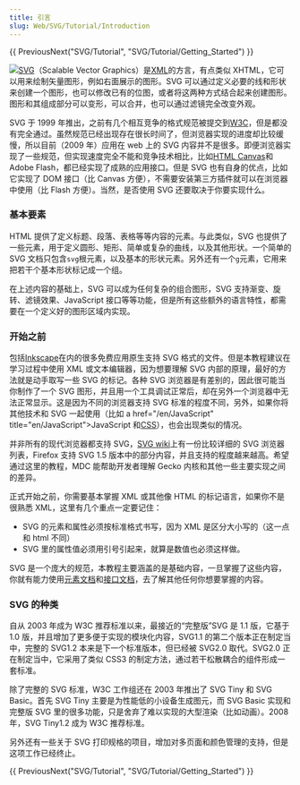 ```yaml
---
title: 引言
slug: Web/SVG/Tutorial/Introduction
---
```

{{ PreviousNext("SVG/Tutorial", "SVG/Tutorial/Getting_Started") }}

![](/@api/deki/files/348/=SVG_Overview.png)[SVG](/zh-TW/SVG)（Scalable Vector Graphics）是[XML](/zh-TW/XML)的方言，有点类似 XHTML，它可以用来绘制矢量图形，例如右面展示的图形。SVG 可以通过定义必要的线和形状来创建一个图形，也可以修改已有的位图，或者将这两种方式结合起来创建图形。图形和其组成部分可以变形，可以合并，也可以通过滤镜完全改变外观。

SVG 于 1999 年推出，之前有几个相互竞争的格式规范被提交到[W3C](http://www.w3.org)，但是都没有完全通过。虽然规范已经出现存在很长时间了，但浏览器实现的进度却比较缓慢，所以目前（2009 年）应用在 web 上的 SVG 内容并不是很多。即便浏览器实现了一些规范，但实现速度完全不能和竞争技术相比，比如[HTML Canvas](/zh-TW/HTML/Canvas)和 Adobe Flash，都已经实现了成熟的应用接口。但是 SVG 也有自身的优点，比如它实现了 DOM 接口（比 Canvas 方便），不需要安装第三方插件就可以在浏览器中使用（比 Flash 方便）。当然，是否使用 SVG 还要取决于你要实现什么。

### 基本要素

HTML 提供了定义标题、段落、表格等等内容的元素。与此类似，SVG 也提供了一些元素，用于定义圆形、矩形、简单或复杂的曲线，以及其他形状。一个简单的 SVG 文档只包含`svg`根元素，以及基本的形状元素。另外还有一个`g`元素，它用来把若干个基本形状标记成一个组。

在上述内容的基础上，SVG 可以成为任何复杂的组合图形，SVG 支持渐变、旋转、滤镜效果、JavaScript 接口等等功能，但是所有这些额外的语言特性，都需要在一个定义好的图形区域内实现。

### 开始之前

包括[Inkscape](http://www.inkscape.org/)在内的很多免费应用原生支持 SVG 格式的文件。但是本教程建议在学习过程中使用 XML 或文本编辑器，因为想要理解 SVG 内部的原理，最好的方法就是动手取写一些 SVG 的标记。各种 SVG 浏览器是有差别的，因此很可能当你制作了一个 SVG 图形，并且用一个工具调试正常后，却在另外一个浏览器中无法正常显示。这是因为不同的浏览器支持 SVG 标准的程度不同，另外，如果你将其他技术和 SVG 一起使用（比如 a href="/en/JavaScript" title="en/JavaScript">JavaScript 和[CSS](/zh-TW/CSS)），也会出现类似的情况。

并非所有的现代浏览器都支持 SVG，[SVG wiki](http://wiki.svg.org/Viewer_Implementations)上有一份比较详细的 SVG 浏览器列表，Firefox 支持 SVG 1.5 版本中的部分内容，并且支持的程度越来越高。希望通过这里的教程，MDC 能帮助开发者理解 Gecko 内核和其他一些主要实现之间的差异。

正式开始之前，你需要基本掌握 XML 或其他像 HTML 的标记语言，如果你不是很熟悉 XML，这里有几个重点一定要记住：

- SVG 的元素和属性必须按标准格式书写，因为 XML 是区分大小写的（这一点和 html 不同）
- SVG 里的属性值必须用引号引起来，就算是数值也必须这样做。

SVG 是一个庞大的规范，本教程主要涵盖的是基础内容，一旦掌握了这些内容，你就有能力使用[元素文档](/zh-TW/SVG/Element)和[接口文档](/zh-TW/SVG/Interface)，去了解其他任何你想要掌握的内容。

### SVG 的种类

自从 2003 年成为 W3C 推荐标准以来，最接近的“完整版”SVG 是 1.1 版，它基于 1.0 版，并且增加了更多便于实现的模块化内容，SVG1.1 的第二个版本正在制定当中，完整的 SVG1.2 本来是下一个标准版本，但已经被 SVG2.0 取代。SVG2.0 正在制定当中，它采用了类似 CSS3 的制定方法，通过若干松散耦合的组件形成一套标准。

除了完整的 SVG 标准，W3C 工作组还在 2003 年推出了 SVG Tiny 和 SVG Basic。首先 SVG Tiny 主要是为性能低的小设备生成图元，而 SVG Basic 实现和完整版 SVG 里的很多功能，只是舍弃了难以实现的大型渲染（比如动画）。2008 年，SVG Tiny1.2 成为 W3C 推荐标准。

另外还有一些关于 SVG 打印规格的项目，增加对多页面和颜色管理的支持，但是这项工作已经终止。

{{ PreviousNext("SVG/Tutorial", "SVG/Tutorial/Getting_Started") }}
